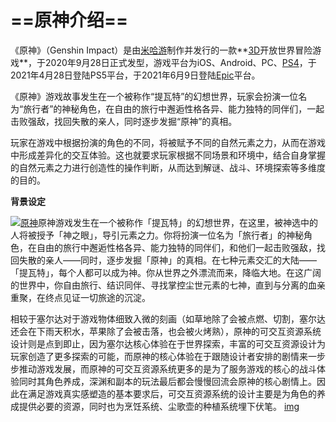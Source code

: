 #   ==**原神介绍**==

《原神》（Genshin Impact）是由[米哈游](https://baike.sogou.com/lemma/ShowInnerLink.htm?lemmaId=154732664)制作并发行的一款**[3D](https://baike.sogou.com/lemma/ShowInnerLink.htm?lemmaId=74581370&ss_c=ssc.citiao.link)开放世界冒险游戏**，于2020年9月28日正式发型，游戏平台为iOS、Android、PC、[PS4](https://baike.sogou.com/lemma/ShowInnerLink.htm?lemmaId=58125119&ss_c=ssc.citiao.link)，于2021年4月28日登陆PS5平台，于2021年6月9日登陆[Epic](https://baike.sogou.com/lemma/ShowInnerLink.htm?lemmaId=67142903)平台。

《原神》游戏故事发生在一个被称作“提瓦特”的幻想世界，玩家会扮演一位名为“旅行者”的神秘角色，在自由的旅行中邂逅性格各异、能力独特的同伴们，一起击败强敌，找回失散的亲人，同时逐步发掘“原神”的真相。


玩家在游戏中根据扮演的角色的不同，将被赋予不同的自然元素之力，从而在游戏中形成差异化的交互体验。这也就要求玩家根据不同场景和环境中，结合自身掌握的自然元素之力进行创造性的操作判断，从而达到解谜、战斗、环境探索等多维度的目的。

**背景设定**

[![原神](https://pic.baike.soso.com/ugc/baikepic2/1303/cut-20200325153558-361276148_jpg_624_467_69371.jpg/300)](https://baike.sogou.com/PicBooklet.v?imageGroupId=4508397&relateImageGroupIds=5197613,4508396,4508397,4478271,4772961,4785389,4696677,4730730,4508398&lemmaId=181956770&category=)原神游戏发生在一个被称作「提瓦特」的幻想世界，在这里，被神选中的人将被授予「神之眼」，导引元素之力。你将扮演一位名为「旅行者」的神秘角色，在自由的旅行中邂逅性格各异、能力独特的同伴们，和他们一起击败强敌，找回失散的亲人——同时，逐步发掘「原神」的真相。在七种元素交汇的大陆——「提瓦特」，每个人都可以成为神。你从世界之外漂流而来，降临大地。在这广阔的世界中，你自由旅行、结识同伴、寻找掌控尘世元素的七神，直到与分离的血亲重聚，在终点见证一切旅途的沉淀。

相较于塞尔达对于游戏物体细致入微的刻画（如草地除了会被点燃、切割，塞尔达还会在下雨天积水，苹果除了会被击落，也会被火烤熟），原神的可交互资源系统设计则是点到即止，因为塞尔达核心体验在于世界探索，丰富的可交互资源设计为玩家创造了更多探索的可能，而原神的核心体验在于跟随设计者安排的剧情来一步步推动游戏发展，而原神的可交互资源系统更多的是为了服务游戏的核心的战斗体验同时其角色养成，深渊和副本的玩法最后都会慢慢回流会原神的核心剧情上。因此在满足游戏真实感塑造的基本要求后，可交互资源系统的设计主要是为角色的养成提供必要的资源，同时也为烹饪系统、尘歌壶的种植系统埋下伏笔。
[img](https://pic4.zhimg.com/v2-e1d2d053c2248abaa97b23d271a6afe7_r.jpg)

